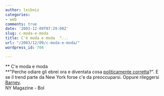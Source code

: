 ```yaml
---
author: leibniz
categories:
- web
comments: true
date: '2003-12-09T07:29:00Z'
slug: c-moda-e-moda
title: C'è moda e moda  "...
url: "/2003/12/09/c-moda-e-moda/"
wordpress_id: 704

---
```

**   C'e moda e moda   
**"Perche odiare gli ebrei ora e diventata cosa  [ politicamente corretta](https://www.newyorkmetro.com/nymetro/news/religion/features/n_9622/)?". E se il trend parte da New York forse c'e da preoccuparsi. Oppure rileggersi  [ Barney](https://www.ita-bol.com/bol/main.jsp?action=bolscheda&ean=978884591570).   
  NY Magazine - Bol
